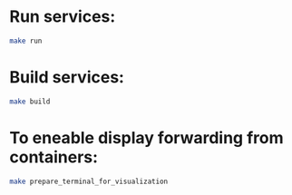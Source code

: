 # Run services:

```bash
make run
```

# Build services:

```bash
make build
```

# To eneable display forwarding from containers:

```bash
make prepare_terminal_for_visualization
```